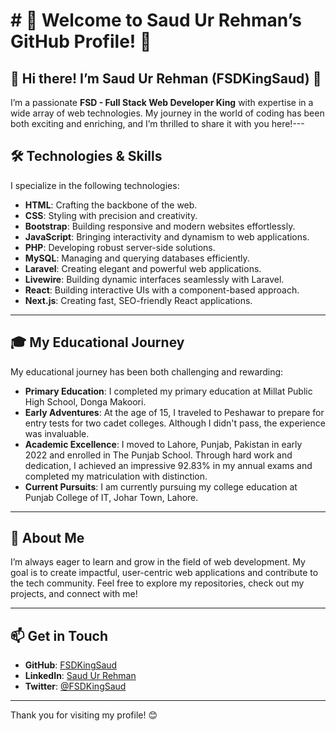 <h1># 🌟 Welcome to Saud Ur Rehman’s GitHub Profile! 🌟</h1>

## 👋 Hi there! I’m Saud Ur Rehman (FSDKingSaud) 👋

I’m a passionate **FSD - Full Stack Web Developer King** with expertise in a wide array of web technologies. My journey in the world of coding has been both exciting and enriching, and I’m thrilled to share it with you here!---

## 🛠️ Technologies & Skills

I specialize in the following technologies:

- **HTML**: Crafting the backbone of the web.
- **CSS**: Styling with precision and creativity.
- **Bootstrap**: Building responsive and modern websites effortlessly.
- **JavaScript**: Bringing interactivity and dynamism to web applications.
- **PHP**: Developing robust server-side solutions.
- **MySQL**: Managing and querying databases efficiently.
- **Laravel**: Creating elegant and powerful web applications.
- **Livewire**: Building dynamic interfaces seamlessly with Laravel.
- **React**: Building interactive UIs with a component-based approach.
- **Next.js**: Creating fast, SEO-friendly React applications.

---

## 🎓 My Educational Journey

My educational journey has been both challenging and rewarding:

- **Primary Education**: I completed my primary education at Millat Public High School, Donga Makoori.
- **Early Adventures**: At the age of 15, I traveled to Peshawar to prepare for entry tests for two cadet colleges. Although I didn't pass, the experience was invaluable.
- **Academic Excellence**: I moved to Lahore, Punjab, Pakistan in early 2022 and enrolled in The Punjab School. Through hard work and dedication, I achieved an impressive 92.83% in my annual exams and completed my matriculation with distinction.
- **Current Pursuits**: I am currently pursuing my college education at Punjab College of IT, Johar Town, Lahore.

---

## 🌟 About Me

I’m always eager to learn and grow in the field of web development. My goal is to create impactful, user-centric web applications and contribute to the tech community. Feel free to explore my repositories, check out my projects, and connect with me!

---

## 📫 Get in Touch

- **GitHub**: [FSDKingSaud](https://github.com/FSDKingSaud)
- **LinkedIn**: [Saud Ur Rehman](https://www.linkedin.com/in/saud-ur-rehman)
- **Twitter**: [@FSDKingSaud](https://twitter.com/FSDKingSaud)

---

Thank you for visiting my profile! 😊

